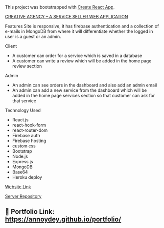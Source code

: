 This project was bootstrapped with [Create React App](https://github.com/facebook/create-react-app).


[CREATIVE AGENCY – A SERVICE SELLER WEB APPLICATION](https://github.com/annoydey/creative-agency-client.git)

Features 
Site is responsive, it has firebase authentication and a collection of e-mails in MongoDB from where it will differentiate whether the logged in user is a guest or an admin.

Client 
*	A customer can order for a service which is saved in a database  
*	A customer can write a review which will be added in the home page review section  

Admin     
*	An admin can see orders in the dashboard and also add an admin email  
*	An admin can add a new service from the dashboard which will be added in the home page services section so that customer can ask for that service  

Technology Used    
* React.js  
* react-hook-form  
* react-router-dom  
* Firebase auth  
* Firebase hosting  
* custom css  
* Bootstrap  
* Node.js  
* Express.js  
* MongoDB  
* Base64  
* Heroku deploy  

[Website Link](https://creative-agency17.web.app/)  

[Server Repository](https://github.com/annoydey/creative-agency-server.git)     

## 🔗 Portfolio Link: https://annoydey.github.io/portfolio/

